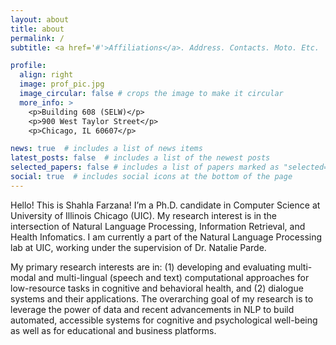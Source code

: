 ```yaml
---
layout: about
title: about
permalink: /
subtitle: <a href='#'>Affiliations</a>. Address. Contacts. Moto. Etc.

profile:
  align: right
  image: prof_pic.jpg
  image_circular: false # crops the image to make it circular
  more_info: >
    <p>Building 608 (SELW)</p>
    <p>900 West Taylor Street</p>
    <p>Chicago, IL 60607</p>

news: true  # includes a list of news items
latest_posts: false  # includes a list of the newest posts
selected_papers: false # includes a list of papers marked as "selected={true}"
social: true  # includes social icons at the bottom of the page
---
```


Hello! This is Shahla Farzana! I’m a Ph.D. candidate in Computer Science at University of Illinois Chicago (UIC).
My research interest is in the intersection of Natural Language Processing, Information Retrieval, and Health Infomatics.
I am currently a part of the Natural Language Processing lab at UIC, working under the supervision of Dr. Natalie Parde.

My primary research interests are in: (1) developing and evaluating multi-modal and multi-lingual (speech and text) computational approaches for low-resource tasks in cognitive and behavioral health, and (2) dialogue systems and their applications.
The overarching goal of my research is to leverage the power of data and recent advancements in NLP to build automated, accessible systems for cognitive and psychological well-being as well as for educational and business platforms.